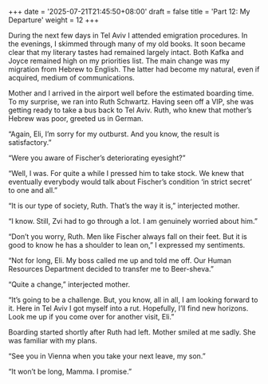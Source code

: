 +++
date = '2025-07-21T21:45:50+08:00'
draft = false
title = 'Part 12: My Departure'
weight = 12
+++

During the next few days in Tel Aviv I attended  emigration procedures. In the evenings, I skimmed through many of my old books. It soon became clear that my  literary tastes had remained largely intact. Both Kafka and Joyce remained high on my priorities list. The main  change was my migration from Hebrew to English. The latter had become my natural, even if acquired, medium of communications.



Mother and I arrived in the airport well before the estimated boarding time. To my surprise, we ran into Ruth Schwartz. Having seen off a VIP, she was getting ready to take a bus back to Tel Aviv. Ruth, who knew that  mother’s Hebrew was poor, greeted us in German.

“Again, Eli, I’m sorry for my outburst. And you know, the result is satisfactory.”

“Were you aware of  Fischer’s deteriorating eyesight?”

“Well, I was. For quite a while I pressed him to take stock. We knew that eventually everybody would talk about  Fischer’s condition ‘in strict secret’ to one and all.”

“It is our type of society, Ruth. That’s the way it is,” interjected  mother.

“I know. Still, Zvi had to go through a lot. I am genuinely worried about him.”

“Don’t you worry, Ruth. Men like Fischer always fall on their feet. But it is good to know he has a shoulder to lean on,” I expressed my sentiments.

“Not for long, Eli. My boss called me up and told me off.  Our Human Resources Department decided to transfer me to Beer-sheva.”

“Quite a change,” interjected  mother.

“It’s going to be a challenge. But, you know, all in all, I am looking forward to it. Here in Tel Aviv I got myself into a rut. Hopefully, I’ll find new horizons. Look me up if you come over for another visit, Eli.”



Boarding started shortly after Ruth had left. Mother smiled at me sadly. She was familiar with my plans.

“See you in Vienna when you take your next leave, my son.”

“It won’t be long, Mamma. I promise.”